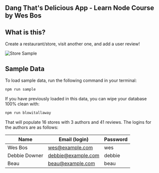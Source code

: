 ## Dang That's Delicious App - Learn Node Course by Wes Bos

## What is this?

Create a restaurant/store, visit another one, and add a user review!

![Store Sample](https://github.com/stmapman7/dang-thats-delicious-byee/blob/master/Store-image.JPG)

## Sample Data

To load sample data, run the following command in your terminal:

```bash
npm run sample
```

If you have previously loaded in this data, you can wipe your database 100% clean with:

```bash
npm run blowitallaway
```

That will populate 16 stores with 3 authors and 41 reviews. The logins for the authors are as follows:

|Name|Email (login)|Password|
|---|---|---|
|Wes Bos|wes@example.com|wes|
|Debbie Downer|debbie@example.com|debbie|
|Beau|beau@example.com|beau|


